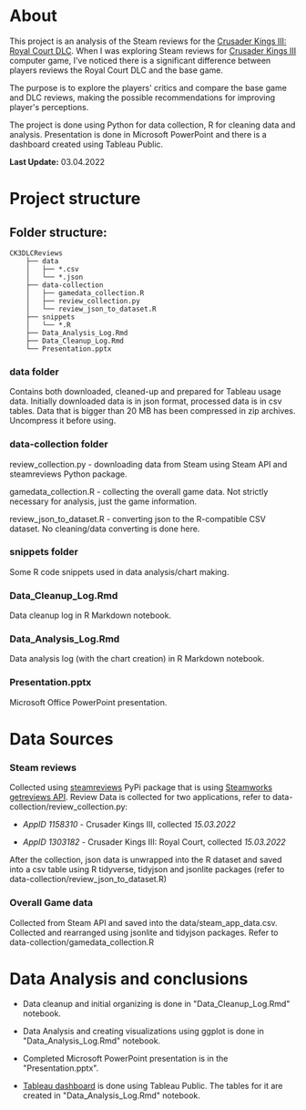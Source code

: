 # About

This project is an analysis of the Steam reviews for the [Crusader Kings
III: Royal Court
DLC](https://store.steampowered.com/app/1158310/Crusader_Kings_III/).
When I was exploring Steam reviews for [Crusader Kings
III](https://store.steampowered.com/app/1158310/Crusader_Kings_III/)
computer game, I've noticed there is a significant difference between
players reviews the Royal Court DLC and the base game.

The purpose is to explore the players' critics and compare the base game
and DLC reviews, making the possible recommendations for improving
player's perceptions.

The project is done using Python for data collection, R for cleaning
data and analysis. Presentation is done in Microsoft PowerPoint and
there is a dashboard created using Tableau Public.

**Last Update:** 03.04.2022

# Project structure

## Folder structure:
```
CK3DLCReviews
    ├── data
    │   ├── *.csv
    │   └── *.json
    ├── data-collection
    │   ├── gamedata_collection.R
    │   ├── review_collection.py
    │   └── review_json_to_dataset.R
    ├── snippets
    │   └── *.R
    ├── Data_Analysis_Log.Rmd
    ├── Data_Cleanup_Log.Rmd
    └── Presentation.pptx
```
### data folder

Contains both downloaded, cleaned-up and prepared for Tableau usage data.
Initially downloaded data is in json format, processed data is in csv tables. 
Data that is bigger than 20 MB has been compressed in zip archives.
Uncompress it before using.

### data-collection folder

review_collection.py - downloading data from Steam using Steam API and 
steamreviews Python package.

gamedata_collection.R - collecting the overall game data. Not strictly
necessary for analysis, just the game information.

review_json_to_dataset.R - converting json to the R-compatible CSV dataset.
No cleaning/data converting is done here.

### snippets folder

Some R code snippets used in data analysis/chart making.

### Data_Cleanup_Log.Rmd
Data cleanup log in R Markdown notebook.

### Data_Analysis_Log.Rmd
Data analysis log (with the chart creation) in R Markdown notebook.

### Presentation.pptx
Microsoft Office PowerPoint presentation.


# Data Sources

### Steam reviews

Collected using [steamreviews](https://pypi.org/project/steamreviews/)
PyPi package that is using [Steamworks getreviews
API](https://partner.steamgames.com/doc/store/getreviews). Review Data
is collected for two applications, refer to
data-collection/review_collection.py:

-   *AppID 1158310* - Crusader Kings III, collected *15.03.2022*

-   *AppID 1303182* - Crusader Kings III: Royal Court, collected
    *15.03.2022*

After the collection, json data is unwrapped into the R dataset and
saved into a csv table using R tidyverse, tidyjson and jsonlite packages
(refer to data-collection/review_json_to_dataset.R)

### Overall Game data

Collected from Steam API and saved into the data/steam_app_data.csv.
Collected and rearranged using jsonlite and tidyjson packages. Refer to
data-collection/gamedata_collection.R

# Data Analysis and conclusions

-   Data cleanup and initial organizing is done in
    "Data_Cleanup_Log.Rmd" notebook.

-   Data Analysis and creating visualizations using ggplot is done in
    "Data_Analysis_Log.Rmd" notebook.

-   Completed Microsoft PowerPoint presentation is in the
    "Presentation.pptx".

-   [Tableau
    dashboard](https://public.tableau.com/app/profile/%20mike.kazantsev/viz/CrusaderKingsIIIRoyalCourt-SteamReviews/Dashboard)
    is done using Tableau Public. The tables for it are created in
    "Data_Analysis_Log.Rmd" notebook.
